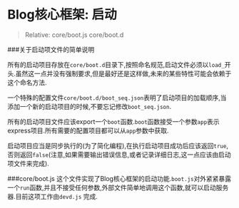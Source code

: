 Blog核心框架: 启动
==================

>   Relative: 
>   core/boot.js
>   core/boot.d

###关于启动项文件的简单说明

所有的启动项目存放在`core/boot.d`目录下,按照命名规范,启动文件必须以`load_`开头.虽然这一点并没有强制要求,但是最好还是这样做,未来的某些特性可能会依赖于这个命名方法.

一个特殊的配置文件`core/boot.d/boot_seq.json`表明了启动项目的加载顺序,当添加一个新的启动项目的时候,不要忘记修改`boot_seq.json`.

所有的启动项目文件应该export一个`boot`函数.`boot`函数接受一个参数`app`表示express项目.所有需要的配置项目都可以从`app`参数中获取.

启动项目应当是同步执行的(为了简化编程),在执行启动项目成功后应该返回`true`,否则返回`false`(注意,如果需要输出错误信息,或者记录详细日志,这一点应该由启动项文件来完成).

###core/boot.js
这个文件实现了Blog核心框架的启动功能.`boot.js`对外紧紧暴露一个`run`函数,并且不接受任何参数,外部文件简单地调用这个函数,就可以启动服务器.目前这项工作由`devd.js` 完成.